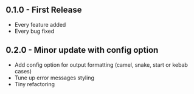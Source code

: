 ## 0.1.0 - First Release
* Every feature added
* Every bug fixed

## 0.2.0 - Minor update with config option
* Add config option for output formatting (camel, snake, start or kebab cases)
* Tune up error messages styling
* Tiny refactoring
